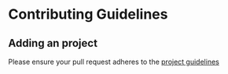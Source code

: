# Contributing Guidelines

## Adding an project

Please ensure your pull request adheres to the [project guidelines](pull_request_template.md)

